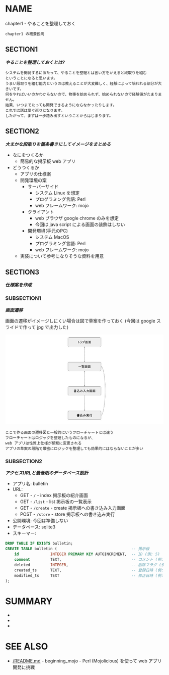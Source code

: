 # NAME

chapter1 - やることを整理しておく

```
chapter1 の概要説明
```

## SECTION1

___やることを整理しておくとは?___

```
システムを開発するにあたって、やることを整理とは言い方をかえると段取りを組む
ということになると思います。
うまい段取りを組む能力というのは教えることが大変難しく、経験によって培われる部分が大きいです。
何をやればいいのかわからないので、物事を始められず、始められないので経験値がたまりません。
結果、いつまでたっても開発できるようにならなかったりします。
これでは話は堂々巡りとなります。
したがって、まずは一歩踏み出すということからはじまります。
```

## SECTION2

___大まかな段取りを箇条書きにしてイメージをまとめる___

- なにをつくるか
    - 簡易的な掲示板 web アプリ
- どうつくるか
    - アプリの仕様案
    - 開発環境の案
        - サーバーサイド
            - システム Linux を想定
            - プログラミング言語: Perl
            - web フレームワーク: mojo
        - クライアント
            - web ブラウザ google chrome のみを想定
            - 今回は java script による画面の装飾はしない
        - 開発環境(手元のPC)
            - システム MacOS
            - プログラミング言語: Perl
            - web フレームワーク: mojo
    - 実装について参考になりそうな資料を用意

## SECTION3

___仕様案を作成___

### SUBSECTION1

___画面遷移___

画面の遷移がイメージしにくい場合は図で草案を作っておく (今回は google スライドで作って jpg で出力した)

![画面遷移](/chapter1/borad.jpg)

```
ここで作る画面の遷移図と一般的にいうフローチャートとは違う
フローチャートはロジックを整理したものになるが、
web アプリは性質上仕様が頻繁に変更される
アプリの草案の段階で厳密にロジックを整理しても効果的にはならないことが多い
```

### SUBSECTION2

___アクセスURLと最低限のデータベース設計___

- アプリ名: bulletin
- URL:
    - GET - `/` - index 掲示板の紹介画面
    - GET - `/list` - list 掲示板の一覧表示
    - GET - `/create` - create 掲示板への書き込み入力画面
    - POST - `/store` - store 掲示板への書き込み実行
- 公開環境: 今回は準備しない
- データベース: sqlite3
- スキーマー:

```sql
DROP TABLE IF EXISTS bulletin;
CREATE TABLE bulletin (                                 -- 掲示板
    id              INTEGER PRIMARY KEY AUTOINCREMENT,  -- ID (例: 5)
    comment         TEXT,                               -- コメント (例: '明日は晴れそう')
    deleted         INTEGER,                            -- 削除フラグ (例: 0: 削除していない, 1: 削除済み)
    created_ts      TEXT,                               -- 登録日時 (例: '2019-08-22 17:01:29')
    modified_ts     TEXT                                -- 修正日時 (例: '2019-08-22 17:01:29')
);
```

# SUMMARY

-
-
-

# SEE ALSO

- [/README.md](/README.md) - beginning_mojo - Perl (Mojolicious) を使って web アプリ開発に挑戦
